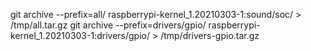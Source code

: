 

git archive --prefix=all/ raspberrypi-kernel_1.20210303-1:sound/soc/ > /tmp/all.tar.gz
git archive --prefix=drivers/gpio/ raspberrypi-kernel_1.20210303-1:drivers/gpio/ > /tmp/drivers-gpio.tar.gz

